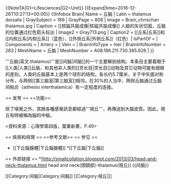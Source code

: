 {{NoteTA|G1=Lifesciences|G2=Unit}}
{{Expand|time=2016-12-26T10:27:13+00:00}}
{{Infobox Brain|
  Name            = 丘脑 |
  Latin           = thalamus dorsalis |
  GraySubject     = 189 |
  GrayPage        = 808 |
  Image           = Brain_chrischan thalamus.jpg |
  Caption         = [[核磁共振成像|核磁共振成像]] 人脑的矢状切面，丘脑的位置通过红色箭头标出 |
  Image2          = Gray713.png |
  Caption2        = [[丘系|丘系]]和[[内侧丘系|内侧丘系]]（蓝色）、[[外侧丘系|外侧丘系]]（红色）|
  IsPartOf        = |
  Components      = |
  Artery          = |
  Vein            = |
  BrainInfoType   = hier |
  BrainInfoNumber = 283 |
  MeshName        = 丘脑 |
  MeshNumber      = A08.186.211.730.385.826 |
}}

'''丘脑(英文:thalamus)'''是[[间脑|间脑]]的一个主要解剖结构。本条目主要着眼于[[人类|人类]]丘脑，和其他非人类的[[灵长目|灵长目]]动物及其它动物可能有细微的差别。人类的丘脑基本上是两个球形的结构，各长约5.7厘米，关于中矢面对称分布，与两侧[[第三脑室|第三脑室]]相邻。在30%的人当中，两侧丘脑通过丘脑间粘合（adhesio interthalamica）有一定程度的连接。

== 发育 ==
==功能==

除了嗅覺之外，其餘各種感覺訊息都經過'''視丘'''，再傳送到大腦皮質。因此，視丘有時被稱為腦的中樞。

<資料來源：心理學第四版，葉重新著，P.49>

== 疾病和病理 ==
==参考文献==
== 参见 ==
* [[下丘腦腺體|下丘腦腺體]]
*[[下丘腦|下丘腦]]

== 外部链接 ==
*[http://smallcollation.blogspot.com/2013/03/head-and-neck-thalamus.html head and neck(頭頸部)-thalamus(視丘)]
{{间脑}}

[[Category:间脑|Category:间脑]]
[[Category:視丘|]]